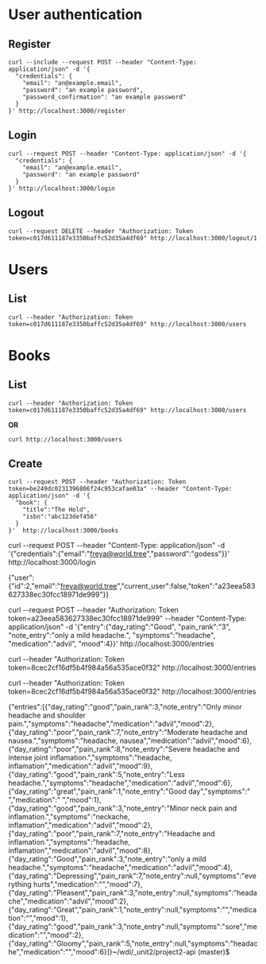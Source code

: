 
# User authentication

## Register

```
curl --include --request POST --header "Content-Type: application/json" -d '{
  "credentials": {
    "email": "an@example.email",
    "password": "an example password",
    "password_confirmation": "an example password"
  }
}' http://localhost:3000/register
```

## Login

```
curl --request POST --header "Content-Type: application/json" -d '{
  "credentials": {
    "email": "an@example.email",
    "password": "an example password"
  }
}' http://localhost:3000/login
```

## Logout

```
curl --request DELETE --header "Authorization: Token token=c017d611187e3350baffc52d35a4df69" http://localhost:3000/logout/1
```

# Users

## List

```
curl --header "Authorization: Token token=c017d611187e3350baffc52d35a4df69" http://localhost:3000/users
```

# Books

## List

```
curl --header "Authorization: Token token=c017d611187e3350baffc52d35a4df69" http://localhost:3000/users
```

**OR**

```
curl http://localhost:3000/users
```

## Create

```
curl --request POST --header "Authorization: Token token=be249dc0231396806f24c953cafae03a" --header "Content-Type: application/json" -d '{
  "book": {
    "title":"The Hold",
    "isbn":"abc123def456"
  }
}'  http://localhost:3000/books
```


curl --request POST --header "Content-Type: application/json" -d '{"credentials":{"email":"freya@world.tree","password":"godess"}}' http://localhost:3000/login

{"user":{"id":2,"email":"freya@world.tree","current_user":false,"token":"a23eea583627338ec30fcc18971de999"}}

curl --request POST --header "Authorization: Token token=a23eea583627338ec30fcc18971de999" --header "Content-Type: application/json" -d '{"entry":{"day_rating":"Good", "pain_rank":"3", "note_entry":"only a mild headache.", "symptoms":"headache", "medication":"advil", "mood":4}}' http://localhost:3000/entries


curl --header "Authorization: Token token=8cec2cf16df5b4f984a56a535ace0f32" http://localhost:3000/entries

curl --header "Authorization: Token token=8cec2cf16df5b4f984a56a535ace0f32" http://localhost:3000/entries

{"entries":[{"day_rating":"good","pain_rank":3,"note_entry":"Only minor headache and shoulder pain.","symptoms":"headache","medication":"advil","mood":2},{"day_rating":"poor","pain_rank":7,"note_entry":"Moderate headache and nausea.","symptoms":"headache, nausea","medication":"advil","mood":6},{"day_rating":"poor","pain_rank":8,"note_entry":"Severe headache and intense joint inflamation.","symptoms":"headache, inflamation","medication":"advil","mood":9},{"day_rating":"good","pain_rank":5,"note_entry":"Less headache.","symptoms":"headache","medication":"advil","mood":6},{"day_rating":"great","pain_rank":1,"note_entry":"Good day","symptoms":" ","medication":" ","mood":1},{"day_rating":"good","pain_rank":3,"note_entry":"Minor neck pain and inflamation.","symptoms":"neckache, inflamation","medication":"advil","mood":2},{"day_rating":"poor","pain_rank":7,"note_entry":"Headache and inflamation.","symptoms":"headache, inflamation","medication":"advil","mood":8},{"day_rating":"Good","pain_rank":3,"note_entry":"only a mild headache.","symptoms":"headache","medication":"advil","mood":4},{"day_rating":"Depressing","pain_rank":7,"note_entry":null,"symptoms":"everything hurts","medication":"","mood":7},{"day_rating":"Pleasent","pain_rank":3,"note_entry":null,"symptoms":"headache","medication":"advil","mood":2},{"day_rating":"Great","pain_rank":1,"note_entry":null,"symptoms":"","medication":"","mood":1},{"day_rating":"good","pain_rank":3,"note_entry":null,"symptoms":"sore","medication":"","mood":2},{"day_rating":"Gloomy","pain_rank":5,"note_entry":null,"symptoms":"headache","medication":"","mood":6}]}~/wdi/_unit2/project2-api (master)$
